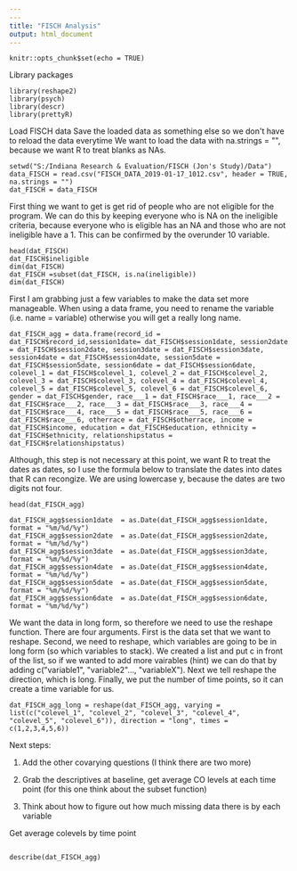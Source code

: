 ```yaml
---
---
title: "FISCH Analysis"
output: html_document
---
```


```{r setup, include=FALSE}
knitr::opts_chunk$set(echo = TRUE)
```
Library packages
```{r}
library(reshape2)
library(psych)
library(descr)
library(prettyR)
```
Load FISCH data
Save the loaded data as something else so we don't have to reload the data everytime
We want to load the data with na.strings = "", because we want R to treat blanks as NAs.
```{r}
setwd("S:/Indiana Research & Evaluation/FISCH (Jon's Study)/Data")
data_FISCH = read.csv("FISCH_DATA_2019-01-17_1012.csv", header = TRUE, na.strings = "")
dat_FISCH = data_FISCH
```
First thing we want to get is get rid of people who are not eligible for the program.
We can do this by keeping everyone who is NA on the ineligible criteria, because everyone who is eligible has an NA and those who are not ineligible have a 1.  This can be confirmed by the overunder 10 variable.
```{r}
head(dat_FISCH)
dat_FISCH$ineligible
dim(dat_FISCH)
dat_FISCH =subset(dat_FISCH, is.na(ineligible))
dim(dat_FISCH)
```
First I am grabbing just a few variables to make the data set more manageable.  When using a data frame, you need to rename the variable (i.e. name =  variable) otherwise you will get a really long name.   
```{r}
dat_FISCH_agg = data.frame(record_id = dat_FISCH$record_id,session1date= dat_FISCH$session1date, session2date = dat_FISCH$session2date, session3date = dat_FISCH$session3date, session4date = dat_FISCH$session4date, session5date = dat_FISCH$session5date, session6date = dat_FISCH$session6date, colevel_1 = dat_FISCH$colevel_1, colevel_2 = dat_FISCH$colevel_2, colevel_3 = dat_FISCH$colevel_3, colevel_4 = dat_FISCH$colevel_4, colevel_5 = dat_FISCH$colevel_5, colevel_6 = dat_FISCH$colevel_6,  gender = dat_FISCH$gender, race___1 = dat_FISCH$race___1, race___2 = dat_FISCH$race___2, race___3 = dat_FISCH$race___3, race___4 = dat_FISCH$race___4, race___5 = dat_FISCH$race___5, race___6 = dat_FISCH$race___6, otherrace = dat_FISCH$otherrace, income = dat_FISCH$income, education = dat_FISCH$education, ethnicity = dat_FISCH$ethnicity, relationshipstatus = dat_FISCH$relationshipstatus)
```
Although, this step is not necessary at this point, we want R to treat the dates as dates, so I use the formula below to translate the dates into dates that R can recongize.  We are using lowercase y, because the dates are two digits not four.
```{r}
head(dat_FISCH_agg)

dat_FISCH_agg$session1date  = as.Date(dat_FISCH_agg$session1date, format = "%m/%d/%y")
dat_FISCH_agg$session2date  = as.Date(dat_FISCH_agg$session2date, format = "%m/%d/%y")
dat_FISCH_agg$session3date  = as.Date(dat_FISCH_agg$session3date, format = "%m/%d/%y")
dat_FISCH_agg$session4date  = as.Date(dat_FISCH_agg$session4date, format = "%m/%d/%y")
dat_FISCH_agg$session5date  = as.Date(dat_FISCH_agg$session5date, format = "%m/%d/%y")
dat_FISCH_agg$session6date  = as.Date(dat_FISCH_agg$session6date, format = "%m/%d/%y")
```
We want the data in long form, so therefore we need to use the reshape function.  There are four arguments.  First is the data set that we want to reshape.  Second, we need to reshape, which variables are going to be in long form (so which variables to stack).  We created a list and put c in front of the list, so if we wanted to add more vairables (hint) we can do that by adding c("variable1", "variable2"..., "variableX").  Next we tell reshape the direction, which is long.  Finally, we put the number of time points, so it can create a time variable for us. 
```{r}
dat_FISCH_agg_long = reshape(dat_FISCH_agg, varying = list(c("colevel_1", "colevel_2", "colevel_3", "colevel_4", "colevel_5", "colevel_6")), direction = "long", times = c(1,2,3,4,5,6))
```
Next steps:

1. Add the other covarying questions (I think there are two more)

2. Grab the descriptives at baseline, get average CO levels at each time point (for this one think about the subset function)

3. Think about how to figure out how much missing data there is by each variable

Get average colevels by time point
```{r}

describe(dat_FISCH_agg)


```







